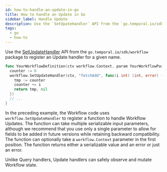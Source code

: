 ```yaml
---
id: how-to-handle-an-update-in-go
title: How to handle an Update in Go
sidebar_label: Handle Update
description: Use the `SetUpateHandler` API from the `go.temporal.io/sdk/workflow` package to register an Update Handler for a given name.
tags:
  - go
  - how-to
---
```


Use the [SetUpdateHandler](https://pkg.go.dev/go.temporal.io/sdk/workflow#SetUpdateHandler) API from the `go.temporal.io/sdk/workflow` package to register an Update handler for a given name.

```go
func YourWorkflowDefinition(ctx workflow.Context, param YourWorkflowParam) error {
  counter := 0
  workflow.SetUpdateHandler(ctx, "fetchAdd", func(i int) (int, error) {
    tmp := counter
    counter += i
    return tmp, nil
  })
  // ...
}
```

In the preceding example, the Workflow code uses `workflow.SetUpdateHandler` to register a function to handle Workflow Updates.
The function can take multiple serializable input parameters, although we recommend that you use only a single parameter to allow for fields to be added in future versions while retaining backward compatibility.
The function can optionally take a `workflow.Context` parameter in the first position.
The function returns either a serializable value and an error or just an error.

Unlike Query handlers, Update handlers can safely observe and mutate Workflow state.
